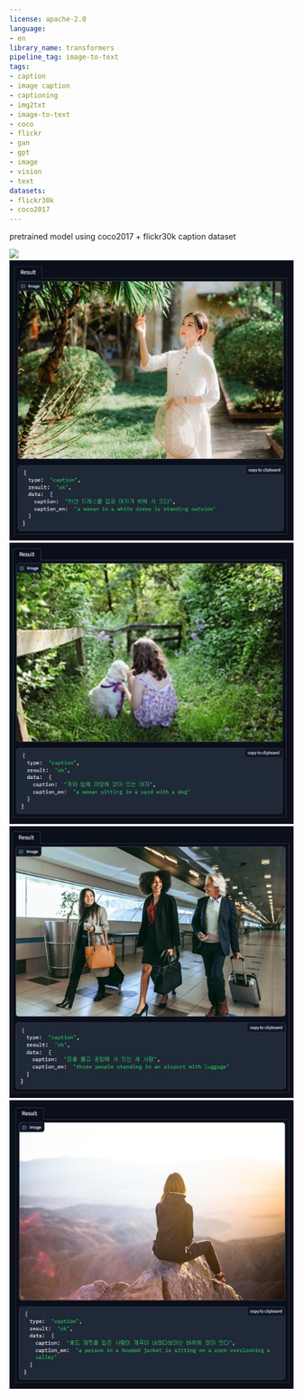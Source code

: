 ```yaml
---
license: apache-2.0
language:
- en
library_name: transformers
pipeline_tag: image-to-text
tags:
- caption
- image caption
- captioning
- img2txt
- image-to-text
- coco
- flickr
- gan
- gpt
- image
- vision
- text
datasets:
- flickr30k
- coco2017
---
```

pretrained model using coco2017 + flickr30k caption dataset

![](sample1.jpg)
![](sample2.jpg)
![](sample3.jpg)
![](sample4.jpg)
![](sample5.jpg)